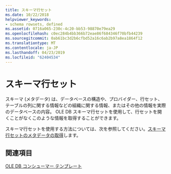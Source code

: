 ```yaml
---
title: スキーマ行セット
ms.date: 10/22/2018
helpviewer_keywords:
- schema rowsets, defined
ms.assetid: 0716a065-230c-4c20-bb53-98870e79ea29
ms.openlocfilehash: c0ec284b4bb366b72eae86f684346f70bfb44239
ms.sourcegitcommit: 0ab61bc3d2b6cfbd52a16c6ab2b97a8ea1864f12
ms.translationtype: MT
ms.contentlocale: ja-JP
ms.lasthandoff: 04/23/2019
ms.locfileid: "62404534"
---
```

# <a name="schema-rowsets"></a>スキーマ行セット

スキーマ (メタデータ) は、データベースの構造や、プロバイダー、行セット、テーブルの列に関する情報などの組織に関する情報、またはその他の情報を実際のデータベースの内容。 OLE DB スキーマ行セットを使用して、行セットを開くことがなくこのような情報を取得することができます。

スキーマ行セットを使用する方法については、次を参照してください。[スキーマ行セットのメタデータの取得](../../data/oledb/obtaining-metadata-with-schema-rowsets.md)します。

## <a name="see-also"></a>関連項目

[OLE DB コンシューマー テンプレート](../../data/oledb/ole-db-consumer-templates-cpp.md)